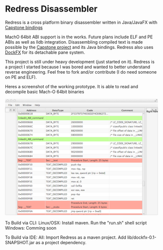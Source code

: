 # Redress Disassembler
Redress is a cross platform binary disassembler written in Java/JavaFX with [Capstone bindings](https://github.com/aquynh/capstone/tree/master/bindings/java)

MachO 64bit ABI support is in the works. Future plans include ELF and PE ABIs as well as lldb integration. Disassembling compiled text is made possible by the [Capstone project](http://www.capstone-engine.org/) and its Java bindings. Redress also uses [DockFX](https://github.com/RobertBColton/DockFX) for its detachable pane system.

This project is still under heavy development (just started on it). Redress is a project I started because I was bored and wanted to better understand reverse engineering. Feel free to fork and/or contribute (I do need someone on PE and ELF).

Heres a screenshot of the working prototype. It is able to read and decompile basic Mach-O 64bit binaries

![alt text](GUI_PROTO.png "gui prototype")


To Build via CLI:
    Linux/OSX: Install maven. Run the "run.sh" shell script  
    Windows: Comming soon  

To Build via IDE:
    All: Import Redress as a maven project. Add lib/dockfx-0.1-SNAPSHOT.jar as a project dependency.  


